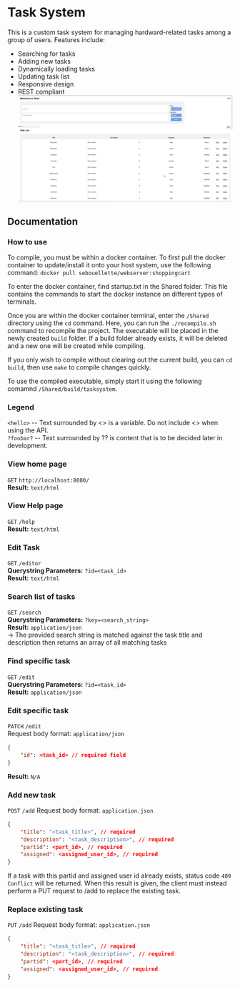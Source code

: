 # Task System

This is a custom task system for managing hardward-related tasks among a group of users. Features include:
 - Searching for tasks
 - Adding new tasks
 - Dynamically loading tasks
 - Updating task list
 - Responsive design
 - REST compliant
![Task System Home Page](image.png)

## Documentation

### How to use
To compile, you must be within a docker container. To first pull the docker container to update/install it onto your host system, use the following command: `docker pull sebouellette/webserver:shoppingcart`

To enter the docker container, find startup.txt in the Shared folder. This file contains the commands to start the docker instance on different types of terminals. 

Once you are within the docker container terminal, enter the `/Shared` directory using the `cd` command. Here, you can run the `./recompile.sh` command to recompile the project. The executable will be placed in the newly created `build` folder. If a build folder already exists, it will be deleted and a new one will be created while compiling. 

If you only wish to compile without clearing out the current build, you can `cd build`, then use `make` to compile changes quickly. 

To use the compiled executable, simply start it using the following comamnd `/Shared/build/tasksystem`.

### Legend
`<hello>` -- Text surrounded by <> is a variable. Do not include <> when using the API.<br>
`?foobar?` -- Text surrounded by ?? is content that is to be decided later in development. 


### View home page
`GET` `http://localhost:8080/`<br>
**Result:** `text/html`

### View Help page
`GET` `/help`<br>
**Result:** `text/html`

### Edit Task
`GET` `/editor`<br>
**Querystring Parameters:** `?id=<task_id>`<br>
**Result:** `text/html`

### Search list of tasks
`GET` `/search`<br>
**Querystring Parameters:** `?key=<search_string>`<br>
**Result:** `application/json`<br>
-> The provided search string is matched against the task title and description then returns an array of all matching tasks

### Find specific task
`GET` `/edit`<br>
**Querystring Parameters:** `?id=<task_id>`<br>
**Result:** `application/json`

### Edit specific task
`PATCH` `/edit`<br>
Request body format: `application/json`
```json
{
    "id": <task_id> // required field
}
```
**Result:** `N/A`

### Add new task
`POST` `/add`
Request body format: `application.json`
```json
{
    "title": "<task_title>", // required
    "description": "<task_description>", // required
    "partid": <part_id>, // required
    "assigned": <assigned_user_id>, // required
}
```
If a task with this partid and assigned user id already exists, status code `409 Conflict` will be returned. When this result is given, the client must instead perform a PUT request to /add to replace the existing task.

### Replace existing task
`PUT` `/add`
Request body format: `application.json`
```json
{
    "title": "<task_title>", // required
    "description": "<task_description>", // required
    "partid": <part_id>, // required
    "assigned": <assigned_user_id>, // required
}
```

